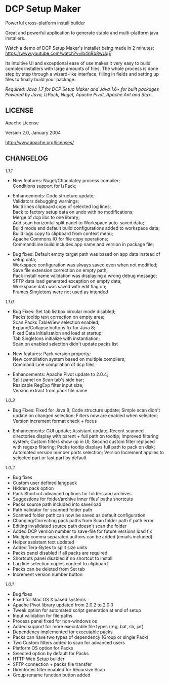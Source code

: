 DCP Setup Maker
===============
Powerful cross-platform install builder 

Great and powerful application to generate stable and multi-platform java installers.  

Watch a demo of DCP Setup Maker's installer being made in 2 minutes: https://www.youtube.com/watch?v=lb4nBb8wUqE

Its intuitive UI and exceptional ease of use makes it very easy to build complex installers with large amounts of files.
The whole process is done step by step through a wizard-like interface, filling in fields and setting up files to finally build your package.

*Required: Java 1.7 for DCP Setup Maker and Java 1.6+ for built packages*  
*Powered by Java, IzPack, Nuget, Apache Pivot, Apache Ant and Stax.*  


LICENSE
-------
Apache License

Version 2.0, January 2004

http://www.apache.org/licenses/

CHANGELOG
---------

*1.1.1*
+ New features:
Nuget/Chocolatey process compiler;  
Conditions support for IzPack;  
- Enhancements:
Code structure update;  
Validators debugging warnings;  
Multi lines clipboard copy of selected log lines;  
Back to factory setup data on undo with no modifications;  
Merge of dcp libs to one library;  
Add scan horizontal split panel to Workspace auto-saved data;  
Build mode and default build configurations added to workspace data;  
Build logs copy to clipboard from context menu;  
Apache Commons IO for file copy operations;  
CommandLine build includes app name and version in package file;  
* Bug fixes:
Default empty target path was based on app data instead of setup data;  
Workspace configuration was always saved even when not modified;  
Save file extension correction on empty path;  
Pack install name validation was displaying a wrong debug message;  
SFTP data load generated exception on empty data;  
Workspace data was saved with edit flag on;  
Frames Singletons were not used as intended  

*1.1.0*
* Bug Fixes:
Set tab listbox circular mode disabled;  
Packs tooltip text correction on empty area;  
Scan Packs TableView selection enabled;  
Expand/Collapse buttons fix for Java 8;  
Fixed Data initialization and load at startup;  
Tab Singletons initialize with instantiation;  
Scan on enabled selection didn't update packs list  
+ New features:
Pack version property;  
New compilation system based on multiple compilers;  
Command Line compilation of dcp files  
- Enhancements:
Apache Pivot update to 2.0.4;  
Split panel on Scan tab's side bar;  
Resizable RegExp filter input size;  
Version extract from pack file name  


*1.0.3*
* Bug Fixes:
Fixed for Java 8;
Code structure update;
Simple scan didn't update on changed selection;
Filters now are enabled when selected;
Version increment format check + focus
+ Enhancements:
GUI update;
Assistant update;
Recent scanned directories display with parent + full path on tooltip;
Improved filtering system;
Custom filters show up in UI;
Second custom filter replaced with regexp filtering;
Packs tooltip displays full path to pack on disk;
Automated version number parts selection;
Version Increment applies to selected part or last part by default


*1.0.2*
- Bug fixes
- Custom user defined langpack
- Hidden pack option
- Pack Shortcut advanced options for folders and archives
- Suggestions for folder/archive inner files' paths shortcuts
- Packs source path included into save/load
- Path Validator for scanned folder path
- Scanned folder path can now be saved as default configuration
- Changing/Correcting pack paths from Scan folder path if path error
- Editing invalidated source path doesn't scan the folder
- Added DCP version number to save-file for future versions load fix
- Multiple comma separated authors can be added (emails included)
- Helper assistant text updated
- Added Tera-Bytes to split size units
- Packs panel disabled if all packs are required
- Shortcuts panel disabled if no shortcut to install
- Log line selection copies content to clipboard
- Packs can be deleted from Set tab
- Increment version number button


*1.0.1*
- Bug fixes
- Fixed for Mac OS X based systems
- Apache Pivot library updated from 2.0.2 to 2.0.3
- Tweak option for automated script generation at end of setup
- Input validation for file paths
- Process panel fixed for non-windows os
- Added support for more executable file types (reg, bat, sh, jar)
- Dependency implemented for executable packs
- Packs can have two types of dependency (Group or single Pack)
- Two Custom filters added to scan for advanced users
- Platform OS option for Packs
- Selected option by default for Packs
- HTTP Web Setup builder
- SFTP connection + packs file transfer
- Directories filter enabled for Recursive Scan
- Group rename function button added
